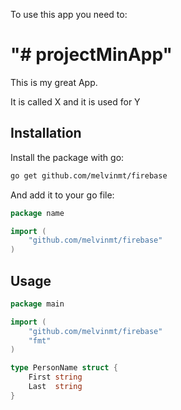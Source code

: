 




To use this app you need to:


"# projectMinApp" 
========

This is my great App.

It is called X and it is used for Y

## Installation

Install the package with go:

```sh
go get github.com/melvinmt/firebase
```

And add it to your go file:

```go
package name

import (
    "github.com/melvinmt/firebase"
)
```

## Usage

```go
package main

import (
    "github.com/melvinmt/firebase"
    "fmt"
)

type PersonName struct {
    First string
    Last  string
}
